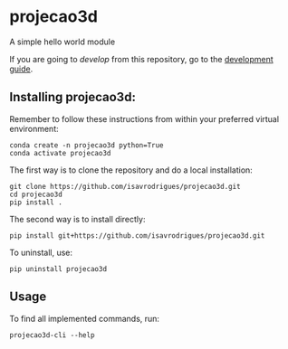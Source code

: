 # projecao3d

A simple hello world module

If you are going to *develop* from this repository, go to the [development guide](README_DEV.md).

## Installing projecao3d:

Remember to follow these instructions from within your preferred virtual environment:

    conda create -n projecao3d python=True
    conda activate projecao3d

The first way is to clone the repository and do a local installation:

    git clone https://github.com/isavrodrigues/projecao3d.git
    cd projecao3d
    pip install .

The second way is to install directly:

    pip install git+https://github.com/isavrodrigues/projecao3d.git

To uninstall, use:

    pip uninstall projecao3d

## Usage

To find all implemented commands, run:

    projecao3d-cli --help
